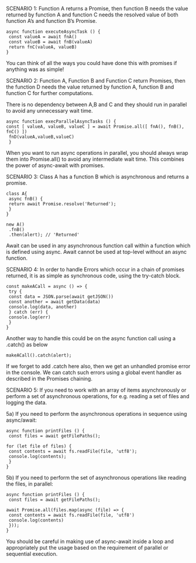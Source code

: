SCENARIO 1:
Function A returns a Promise, then function B needs the value returned by function A and function C needs the resolved value of both function A’s and function B’s Promise.
```
async function executeAsyncTask () {
 const valueA = await fnA()
 const valueB = await fnB(valueA)
 return fnC(valueA, valueB)
}
```
You can think of all the ways you could have done this with promises if anything was as simple!

SCENARIO 2:
Function A, Function B and Function C return Promises, then the function D needs the value returned by function A, function B and function C for further computations.

There is no dependency between A,B and C and they should run in parallel to avoid any unnecessary wait time.
```
async function execParallelAsyncTasks () {
const [ valueA, valueB, valueC ] = await Promise.all([ fnA(), fnB(), fnC() ])
 fnD(valueA,valueB,valueC)
 }
 ```
When you want to run async operations in parallel, you should always wrap them into Promise.all() to avoid any intermediate wait time. This combines the power of async-await with promises.

SCENARIO 3:
Class A has a function B which is asynchronous and returns a promise.
```
class A{
 async fnB() {
 return await Promise.resolve('Returned');
 }
}

new A()
 .fnB()
 .then(alert); // 'Returned'
 ```
Await can be used in any asynchronous function call within a function which is defined using async. Await cannot be used at top-level without an async function.

SCENARIO 4:
In order to handle Errors which occur in a chain of promises returned, it is as simple as synchronous code, using the try-catch block.
```
const makeACall = async () => {
 try {
 const data = JSON.parse(await getJSON())
 const another = await getData(data)
 console.log(data, another)
 } catch (err) {
 console.log(err)
 }
}
```
Another way to handle this could be on the async function call using a .catch() as below

```
makeACall().catch(alert);
```
If we forget to add .catch here also, then we get an unhandled promise error in the console. We can catch such errors using a global event handler as described in the Promises chaining.

SCENARIO 5:
If you need to work with an array of items asynchronously or perform a set of asynchronous operations, for e.g. reading a set of files and logging the data.

5a) If you need to perform the asynchronous operations in sequence using async/await:
```
async function printFiles () {
 const files = await getFilePaths();

for (let file of files) {
 const contents = await fs.readFile(file, 'utf8');
 console.log(contents);
 }
}
```

5b) If you need to perform the set of asynchronous operations like reading the files, in parallel:
```
async function printFiles () {
 const files = await getFilePaths();

await Promise.all(files.map(async (file) => {
 const contents = await fs.readFile(file, 'utf8')
 console.log(contents)
 }));
}
```
You should be careful in making use of async-await inside a loop and appropriately put the usage based on the requirement of parallel or sequential execution.
